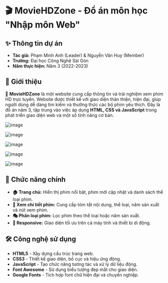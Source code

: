 # 🎬 MovieHDZone - Đồ án môn học "Nhập môn Web"

## ✨ Thông tin dự án
- **Tác giả:** Phạm Minh Anh (Leader) & Nguyễn Văn Huy (Member)
- **Trường:** Đại học Công Nghệ Sài Gòn
- **Năm thực hiện:** Năm 3 (2022-2023)

## 📌 Giới thiệu
🚀 **MovieHDZone** là một website cung cấp thông tin và trải nghiệm xem phim HD trực tuyến. Website được thiết kế với giao diện thân thiện, hiện đại, giúp người dùng dễ dàng tìm kiếm và thưởng thức các bộ phim yêu thích. Đây là đồ án năm 3, tập trung vào việc áp dụng **HTML, CSS và JavaScript** trong phát triển giao diện web và một số tính năng cơ bản.

![image](https://github.com/user-attachments/assets/0a62c3b7-a9b7-4312-91d2-d78773aa33a3)

![image](https://github.com/user-attachments/assets/5c1966c1-a7e3-4c78-bdc6-7421f670286a)

![image](https://github.com/user-attachments/assets/3383d9f5-9421-4bfb-8b7f-5edaa01fd3a3)

![image](https://github.com/user-attachments/assets/e2d491a2-dd76-4042-92df-4054843a6248)

![image](https://github.com/user-attachments/assets/7517f6f0-3005-4a06-9686-1e98a9a8eea9)


## 🎥 Chức năng chính
- **🏠 Trang chủ:** Hiển thị phim nổi bật, phim mới cập nhật và danh sách thể loại phim.
- **📖 Xem chi tiết phim:** Cung cấp tóm tắt nội dung, thể loại, năm sản xuất và nút xem phim.
- **🎭 Phân loại phim:** Lọc phim theo thể loại hoặc năm sản xuất.
- **📱 Responsive:** Giao diện tối ưu trên cả máy tính và thiết bị di động.

## 🛠 Công nghệ sử dụng
- **HTML5** - Xây dựng cấu trúc trang web.
- **CSS3** - Thiết kế giao diện, bố cục và hiệu ứng động.
- **JavaScript** - Tạo chức năng tương tác và xử lý dữ liệu động.
- **Font Awesome** - Sử dụng biểu tượng đẹp mắt cho giao diện.
- **Google Fonts** - Tích hợp font chữ hiện đại và chuyên nghiệp.




